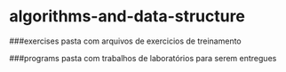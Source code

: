 # algorithms-and-data-structure

###exercises
pasta com arquivos de exercicios de treinamento

###programs
pasta com trabalhos de laboratórios para serem entregues
